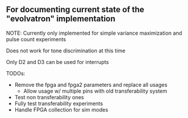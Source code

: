 ## For documenting current state of the "evolvatron" implementation

NOTE: Currently only implemented for simple variance maximization and pulse count experiments

Does not work for tone discrimination at this time

Only D2 and D3 can be used for interrupts

TODOs:
* Remove the fpga and fpga2 parameters and replace all usages
  - Allow usage w/ multiple pins with old transferability system
* Test non transferability ones
* Fully test transferability experiments
* Handle FPGA collection for sim modes
